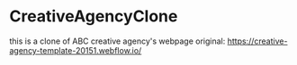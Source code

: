 # CreativeAgencyClone
this is a clone of ABC creative agency's webpage    original: https://creative-agency-template-20151.webflow.io/
